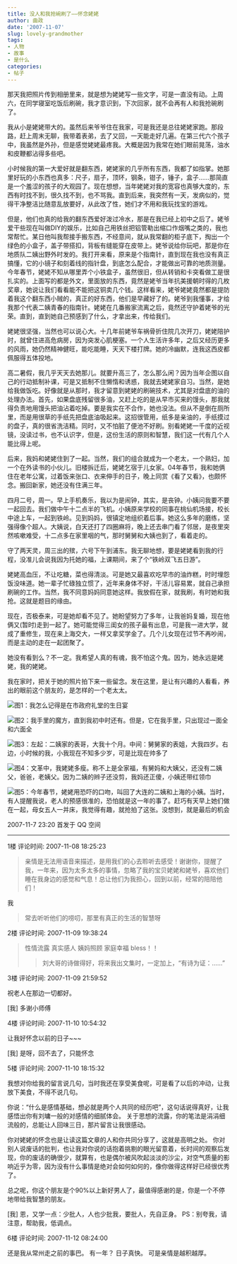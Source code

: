 ```yaml
---
title: 没人和我抢碗刷了——怀念姥姥
author: 曲政
date: '2007-11-07'
slug: lovely-grandmother
tags:
- 人物
- 故事
- 是什么
categories:
- 帖子
---
```

那天我把照片传到相册里来，就是想为姥姥写一些文字，可是一直没有动。上周六，在同学寝室吃饭后刷碗，我才意识到，下次回家，就不会再有人和我抢碗刷了。 

我从小是姥姥带大的。虽然后来爷爷住在我家，可是我还是总往姥姥家跑。那段路，赶上周末无聊，我带着表弟，去了又回，一天能走好几遍。在第三代六个孩子中，我虽然是外孙，但是感觉姥姥最疼我。大概是因为我常在她们眼前晃荡，油水和皮鞭都沾得多些吧。 

小时候我的第一大爱好就是翻东西，姥姥家的几乎所有东西，我都了如指掌。她那里好玩的小东西也真多：尺子，扇子，顶环，钢条，钳子，锤子，盒子……那简直是一个羞涩的孩子的大观园了。现在想想，当年姥姥对我的宽容也真够大度的，东西有时找不到，很久找不到，也不骂我。直到后来，我突然有一天，发病似的，觉得干净整洁比随意乱放要好，从此改了性，她们才不用和我玩找宝的游戏。

但是，他们也真的给我的翻东西爱好泼过冷水，那是在我已经上初中之后了。姥爷爱干些现在叫做DIY的娱乐，比如自己用铁丝把铝管勒出缩口作烟嘴之类的，我也常帮忙。某日他叫我帮接手搬东西，不经意间，就从我常翻的柜子底下，掏出一个绿色的小盒子，盖子带搭扣，背板有缝能穿在皮带上。姥爷说给你玩吧，那是你在地质队二姨出野外时发的。我打开来看，原来是个指南针，直到现在我也没有真正搞懂，它的小镜子和刻着线的指针盘，到底怎么配合，才能做出可靠的地质测量。今年春节，姥姥不知从哪里弄个小铁盒子，虽然很旧，但从转销和卡突看做工是很扎实的。上面写的都是外文，里面放的东西，竟然是姥爷当年抗美援朝时得的几枚奖章，她说让我们看看能不能把这铜卖几个钱。这样看来，姥爷姥姥竟然都是提防着我这个翻东西小贼的，真正的好东西，他们是早藏好了的。姥爷到我懂事，才给我那个代表二姨青春的指南针。姥姥在几番搬家流离之后，竟然还守护着姥爷的光荣。直到，直到她自己预感到了什么，才拿出来，传给我们。 

姥姥很坚强，当然也可以说心大。十几年前姥爷车祸骨折住院几次开刀，姥姥陪护时，就曾住进高危病房，因为突发心肌梗塞。一个人生活许多年，之后又经历更多的风雨，她仍然精神健旺，能吃能睡，天天下楼打牌。她的冷幽默，连我这西皮都佩服得五体投地。 

高二暑假，我几乎天天去她那儿。就要升高三了，怎么那么闲？因为当年企图以自己的行动抵制补课，可是又抵制不住懒惰和诱惑，我就去姥姥家自习。当然，是她给我做饭吃。好像就是从那时，我才留意到姥姥的刷碗技术，尤其是对盘底的油的处理办法。首先，如果盘底残留很多油，又赶上吃的是从早市买来的馒头，那我就得负责地用馒头把油沾着吃掉。要是我实在不合作，她也没法。但从不是倒在厕所里，而是用很草的手纸先把盘底油吸起来。这招很管用，纸多是亲油的，手纸摸过的盘子，真的很省洗洁精。同时，又不怕脏了便池不好刷。别看姥姥一千度的近视镜，没读过书，也不认识字，但是，这份生活的原则和智慧，我们这一代有几个人能比得上呢。 

后来，我妈和姥姥住到了一起。当然，我们的组合就成为一个老太，一个熟妇，加一个在外读书的小伙儿。旧楼拆迁后，姥姥乞宿于儿女家。04年春节，我和她俩住在老年公寓，过着饭来张口、衣来伸手的日子，晚上同赏《看了又看》，也颇怀念。搬回新家，她还没有住满三年。 

四月二号，周一。早上手机奏乐，我以为是闹钟，其实，是丧钟。小姨问我要不要一起回去。我们做中午十二点半的飞机。小姨原来学校的同事在桃仙机场接，校长中途上车，一起到铁岭。见到妈妈，很镇定地组织着后事。她这么多年的磨练，坚强得像个超人。大姨说，白天还打了四圈麻将，晚上还去串门看了邻居，是夜里突然咳嗽难受，十二点多在家里咽的气，那时舅舅和大姨也到了，看着走的。 

守了两天灵，周三出的殡，六号下午到浦东。我无聊地想，要是姥姥看到我的行程，没准儿会说我因为托她的福，上课期间，来了个“铁岭双飞五日游”。 

姥姥高血压，不让吃糖，菜也得清淡。可是她又最喜欢吃早市的油炸糕，时时埋怨饭没味道。她一辈子忙碌独立惯了，近年来身体不好，干活儿容易累，就自己承担刷碗的工作。当然，我不同意妈妈同意她这样。我放假在家，就我刷，有时她和我抢。这就是题目的缘由。 

现在，否极泰来，可是她却看不见了。她盼望努力了多年，让我爸妈复婚，现在他俩又(暂时)走到一起了。她可能觉得三闺女的孩子最有出息，可是我一进大学，就成了重修生，现在来上海交大，一样又拿奖学金了。几个儿女现在过节不再吵闹，而是主动的走在一起团聚了。 

她没有看到么？不一定。我希望人真的有魂，我不怕这个鬼。因为，她永远是姥姥，我的姥姥。 

我在家时，把关于她的照片拍下来一些留念。发在这里，是让有兴趣的人看看，养出的眼前这个朋友的，是怎样的一个老太太。 

![图1：我怎么记得是在市政府礼堂的生日宴](https://tva1.sinaimg.cn/large/006tNbRwgy1g9sjtqjjm8j30m80gowg0.jpg)

![图2：我手里的魔方，直到我初中时还有。但是，它在我手里，只出现过一面全和六面全](https://tva1.sinaimg.cn/large/006tNbRwgy1g9sjtsbahxj30eb0gojs5.jpg) 

![图3：左起：二姨家的表哥，大我十个月。中间：舅舅家的表姐，大我四岁。右边，小时候的我，小我现在不知多少岁，可是比现在帅多了](https://tva1.sinaimg.cn/large/006tNbRwgy1g9sjtrdn9kj30e40go0to.jpg)

![图4：文革中，我姥姥多瘦。称不上是全家福，有舅妈和大姨父，还没有二姨父，爸爸，老姨父。因为二姨的辫子还没剪，我妈还正傻，小姨还带红领巾](https://tva1.sinaimg.cn/large/006tNbRwgy1g9sjtqstvzj30m80goq45.jpg)

![图5：今年春节，姥姥用恐吓的口吻，叫回了大连的二姨和上海的小姨。当时，有人提醒我说，老人的预感很准的，恐怕就是这一年的事了。赶巧有天早上她们做在一起，母女五人一并床，我觉得有趣，就抢拍了这张。没想到，就是最后的机会](https://tva1.sinaimg.cn/large/006tNbRwgy1g9sjtrvhftj30m80gowgg.jpg)

2007-11-7 23:20 首发于 QQ 空间

---

1楼 评论时间: 2007-11-08 18:25:23

> 亲情是无法用语音来描述，是用我们的心去聆听去感受！谢谢你，提醒了我，一年来，因为太多太多的事情，忽略了我的宝贝姥姥和姥爷，喜欢他们睡在我身边的感觉和气息！总让他们为我担心，回到以前，经常的陪陪他们！

我

> 常去听听他们的唠叨，那里有真正的生活的智慧呀 

2楼 评论时间: 2007-11-09 19:38:24

> 性情流露 真实感人 姨妈照顾 家庭幸福 bless！！ 
> 
> > 刘大哥的诗做得好，将来我出文集时，一定加上，“有诗为证：……” 

3楼 评论时间: 2007-11-09 21:59:52

祝老人在那边一切都好。 

[我] 多谢小师傅 

4楼 评论时间: 2007-11-10 10:54:32

让我好怀念以前的日子~~~

[我] 是呀，回不去了，只能怀念 

5楼 评论时间: 2007-11-10 18:15:32

我想对你给我的留言说几句，当时我还在享受美食呢，可是看了以后的冲动，让我放下美食，不得不说几句。

你说：“什么是感情基础，想必就是两个人共同的经历吧”，这句话说得真好，让我感悟出你有刘墉一般的对感情的细腻体会。
关于思想的流露，你的笔法是涓涓细流般的，总能让人回味三日，那片留言让我很感动。

你对姥姥的怀念也是让读这篇文章的人和你共同分享了，这就是高明之处。
你对别人说废话的批判，也让我对你说的话抱着挑剔的眼光留意着，长时间的观察后发现，你的废话的确很少，就算有，也是偶尔被风吹起淡淡的沙尘，对空气质量的影响近乎为零，因为没有什么事情是绝对会如何如何的，像你做得这样好已经很优秀了。

总之呢，你这个朋友是个90%以上新好男人了，最值得感谢的是，你是一个不停地带给我智慧的朋友。

[我] 恩，又学一点：少批人，人也少批我，要批人，先自正身。
PS：别夸我，请注意，帮助我，低调点。 

6楼 评论时间: 2007-11-12 08:24:00

还是我从常州走之前的事巴。
有一年？
日子真快。
可是亲情是越积越厚。 
